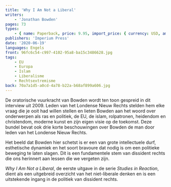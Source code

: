 ```yaml
---
title: 'Why I Am Not a Liberal'
writers:
    - 'Jonathan Bowden'
pages: 73
types:
    - { name: Paperback, price: 9.95, import_price: { currency: USD, amount: 12.0 }, isbn: 978-0-648859-30-7 }
publishers: 'Imperium Press'
date: '2020-06-19'
languages: Engels
front: 96fc6c54-c997-4102-95a8-ba15c3486628.jpg
tags:
    - EU
    - Europa
    - Islam
    - Liberalisme
    - Rechtsextremisme
back: 70a7a1d5-a0cd-4a78-b22a-b68af899a606.jpg
---
```


De oratorische vuurkracht van Bowden wordt ten toon gespreid in dit interview uit 2009. Leden van het Londense Nieuw Rechts stelden hem elke vraag die je ooit had willen stellen en lieten Bowden aan het woord over onderwerpen als ras en politiek, de EU, de islam, rolpatronen, heidendom en christendom, moderne kunst en zijn eigen visie op de toekomst. Deze bundel bevat ook drie korte beschouwingen over Bowden de man door leden van het Londense Nieuw Rechts.

Het beeld dat Bowden hier schetst is er een van grote intellectuele durf, esthetische dynamiek en het soort bravoure dat nodig is om een politieke beweging te laten slagen. Dit is een fundamentele stem van dissident rechts die ons herinnert aan lessen die we vergeten zijn.

*Why I Am Not a Liberal*, de eerste uitgave in de serie *Studies in Reaction*, dient als een uitgebreid overzicht van het niet-liberale denken en is een uitstekende ingang in de politiek van dissident rechts.
